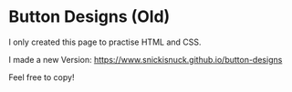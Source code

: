 # Button Designs (Old)
I only created this page to practise HTML and CSS.

I made a new Version: https://www.snickisnuck.github.io/button-designs

Feel free to copy!
